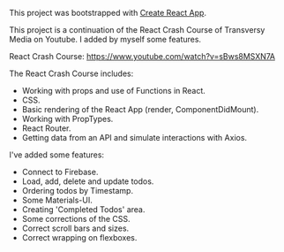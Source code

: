This project was bootstrapped with [Create React App](https://github.com/facebook/create-react-app).

This project is a continuation of the React Crash Course of Transversy Media on Youtube. I added by myself some features. 

React Crash Course: https://www.youtube.com/watch?v=sBws8MSXN7A 

The React Crash Course includes: 
- Working with props and use of Functions in React.
- CSS.
- Basic rendering of the React App (render, ComponentDidMount).
- Working with PropTypes.
- React Router.
- Getting data from an API and simulate interactions with Axios. 

I've added some features:
- Connect to Firebase.
- Load, add, delete and update todos.  
- Ordering todos by Timestamp.
- Some Materials-UI.
- Creating 'Completed Todos' area.
- Some corrections of the CSS.
- Correct scroll bars and sizes.
- Correct wrapping on flexboxes. 


